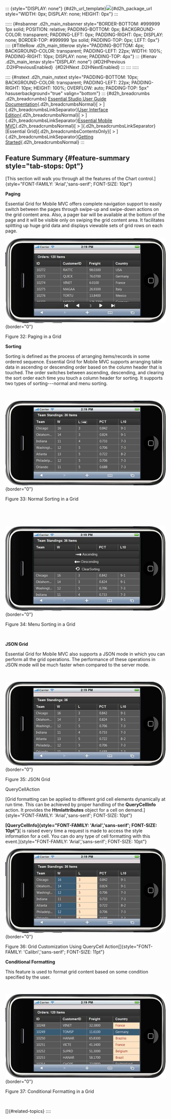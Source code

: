 ::: {style="DISPLAY: none"}
[](ms-xhelp:///?Id=d2h_url_template){#d2h_url_template}![](!package_url!){#d2h_package_url style="WIDTH: 0px; DISPLAY: none; HEIGHT: 0px"}
:::

::::: {#nsbanner .d2h_main_nsbanner style="BORDER-BOTTOM: #999999 1px solid; POSITION: relative; PADDING-BOTTOM: 0px; BACKGROUND-COLOR: transparent; PADDING-LEFT: 0px; PADDING-RIGHT: 0px; DISPLAY: none; BORDER-TOP: #999999 1px solid; PADDING-TOP: 0px; LEFT: 0px"}
:::: {#TitleRow .d2h_main_titlerow style="PADDING-BOTTOM: 4px; BACKGROUND-COLOR: transparent; PADDING-LEFT: 22px; WIDTH: 100%; PADDING-RIGHT: 10px; DISPLAY: none; PADDING-TOP: 4px"}
::: {#ienav .d2h_main_ienav style="DISPLAY: none"}
[](ms-xhelp:///?Id=770e5177-f611-4433-a67c-23d7f05f95c0){#D2HPrevious .D2HPreviousEnabled}  [](ms-xhelp:///?Id=45772664-2e19-4523-9f80-67c80a02ab5e){#D2HNext .D2HNextEnabled}
:::
::::
:::::

:::: {#nstext .d2h_main_nstext style="PADDING-BOTTOM: 10px; BACKGROUND-COLOR: transparent; PADDING-LEFT: 22px; PADDING-RIGHT: 10px; HEIGHT: 100%; OVERFLOW: auto; PADDING-TOP: 5px" hasuserbackground="true" valign="bottom"}
::: {#d2h_breadcrumbs .d2h_breadcrumbs}
[Essential Studio User Guide Documentation](ms-xhelp:///?Id=12457748-09e3-4d74-a240-8e049cedf030){.d2h_breadcrumbsNormal}[ \> ]{.d2h_breadcrumbsLinkSeparator}[User Interface Edition](ms-xhelp:///?Id=c29296b7-531c-413b-a0ec-488ca1f7f669){.d2h_breadcrumbsNormal}[ \> ]{.d2h_breadcrumbsLinkSeparator}[Essential Mobile MVC](ms-xhelp:///?Id=74df42e3-5434-4590-9be6-3ae2f911cbbc){.d2h_breadcrumbsNormal}[ \> ]{.d2h_breadcrumbsLinkSeparator}[Essential Grid]{.d2h_breadcrumbsContentsOnly}[ \> ]{.d2h_breadcrumbsLinkSeparator}[Getting Started](ms-xhelp:///?Id=397f4d98-2e34-4dc5-8b77-1d56a317b150){.d2h_breadcrumbsNormal}
:::

## Feature Summary {#feature-summary style="tab-stops: 0pt"}

[This section will walk you through all the features of the Chart control.]{style="FONT-FAMILY: 'Arial','sans-serif'; FONT-SIZE: 10pt"}

**Paging**

Essential Grid for Mobile MVC offers complete navigation support to easily switch between the pages through swipe-up and swipe-down actions on the grid content area. Also, a pager bar will be available at the bottom of the page and it will be visible only on swiping the grid content area. It facilitates splitting up huge grid data and displays viewable sets of grid rows on each page.

![Description: C:\\Users\\krishnarajd\\Desktop\\gpaging.png](ImagesExt/image107_37.jpg){border="0"}

Figure 32: Paging in a Grid

**Sorting**

Sorting is defined as the process of arranging items/records in some ordered sequence. Essential Grid for Mobile MVC supports arranging table data in ascending or descending order based on the column header that is touched. The order switches between ascending, descending, and clearing the sort order each time you touch a column header for sorting. It supports two types of sorting---normal and menu sorting.

 

![Description: C:\\Users\\krishnarajd\\Desktop\\gsorting.png](ImagesExt/image107_38.jpg){border="0"}

Figure 33: Normal Sorting in a Grid

 

 

![Description: C:\\Users\\krishnarajd\\Desktop\\gmsort.png](ImagesExt/image107_39.jpg){border="0"}

Figure 34: Menu Sorting in a Grid

 

**JSON Grid**

Essential Grid for Mobile MVC also supports a JSON mode in which you can perform all the grid operations. The performance of these operations in JSON mode will be much faster when compared to the server mode.

 

![Description: C:\\Users\\krishnarajd\\Desktop\\gjson.png](ImagesExt/image107_40.jpg){border="0"}

Figure 35: JSON Grid

QueryCellAction

[Grid formatting can be applied to different grid cell elements dynamically at run time. This can be achieved by proper handling of the **QueryCellInfo** action. It provides the **Htmlattributes** object for a cell on demand.]{style="FONT-FAMILY: 'Arial','sans-serif'; FONT-SIZE: 10pt"}

**[QueryCellInfo]{style="FONT-FAMILY: 'Arial','sans-serif'; FONT-SIZE: 10pt"}**[ is raised every time a request is made to access the style information for a cell. You can do any type of cell formatting with this event.]{style="FONT-FAMILY: 'Arial','sans-serif'; FONT-SIZE: 10pt"}

![Description: C:\\Users\\krishnarajd\\Desktop\\gquery.png](ImagesExt/image107_41.jpg){border="0"}

Figure 36: Grid Customization Using QueryCell Action[]{style="FONT-FAMILY: 'Calibri','sans-serif'; FONT-SIZE: 11pt"}

**Conditional Formatting**

This feature is used to format grid content based on some condition specified by the user.

 

![Description: C:\\Users\\krishnarajd\\Desktop\\gcforma.png](ImagesExt/image107_42.jpg){border="0"}

Figure 37: Conditional Formatting in a Grid

 

[]{#related-topics}
::::
